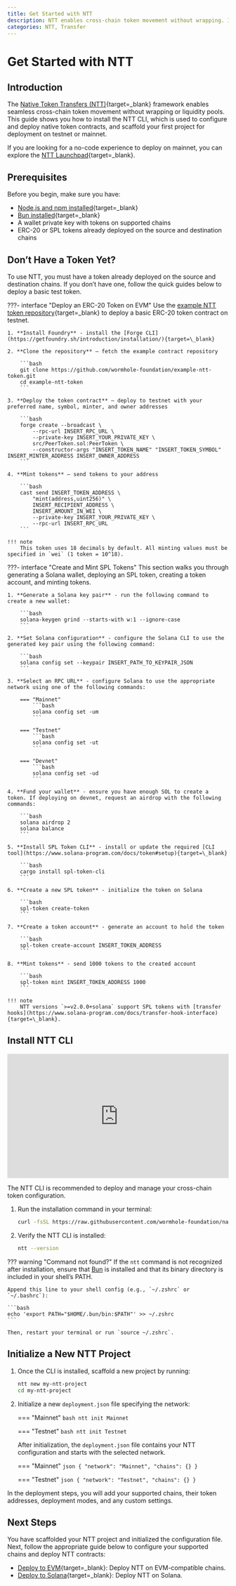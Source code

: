 ```yaml
---
title: Get Started with NTT
description: NTT enables cross-chain token movement without wrapping. Install the CLI, deploy test tokens, and scaffold a project to integrate NTT into your app.
categories: NTT, Transfer
---
```


# Get Started with NTT

## Introduction

The [Native Token Transfers (NTT)](/docs/products/native-token-transfers/overview){target=\_blank} framework enables seamless cross-chain token movement without wrapping or liquidity pools. This guide shows you how to install the NTT CLI, which is used to configure and deploy native token contracts, and scaffold your first project for deployment on testnet or mainnet.

If you are looking for a no-code experience to deploy on mainnet, you can explore the [NTT Launchpad](https://ntt.wormhole.com){target=\_blank}.

## Prerequisites

Before you begin, make sure you have:

- [Node.js and npm installed](https://docs.npmjs.com/downloading-and-installing-node-js-and-npm){target=\_blank}
- [Bun installed](https://bun.sh/){target=\_blank}
- A wallet private key with tokens on supported chains
- ERC-20 or SPL tokens already deployed on the source and destination chains

## Don’t Have a Token Yet?

To use NTT, you must have a token already deployed on the source and destination chains. If you don’t have one, follow the quick guides below to deploy a basic test token.

???- interface "Deploy an ERC-20 Token on EVM"
    Use the [example NTT token repository](https://github.com/wormhole-foundation/example-ntt-token){target=\_blank} to deploy a basic ERC-20 token contract on testnet.

    1. **Install Foundry** - install the [Forge CLI](https://getfoundry.sh/introduction/installation/){target=\_blank}

    2. **Clone the repository** – fetch the example contract repository

        ```bash
        git clone https://github.com/wormhole-foundation/example-ntt-token.git
        cd example-ntt-token
        ```
    
    3. **Deploy the token contract** – deploy to testnet with your preferred name, symbol, minter, and owner addresses

        ```bash
        forge create --broadcast \
            --rpc-url INSERT_RPC_URL \
            --private-key INSERT_YOUR_PRIVATE_KEY \
            src/PeerToken.sol:PeerToken \
            --constructor-args "INSERT_TOKEN_NAME" "INSERT_TOKEN_SYMBOL" INSERT_MINTER_ADDRESS INSERT_OWNER_ADDRESS
        ```

    4. **Mint tokens** – send tokens to your address

        ```bash
        cast send INSERT_TOKEN_ADDRESS \
            "mint(address,uint256)" \
            INSERT_RECIPIENT_ADDRESS \
            INSERT_AMOUNT_IN_WEI \
            --private-key INSERT_YOUR_PRIVATE_KEY \
            --rpc-url INSERT_RPC_URL
        ```

    !!! note
        This token uses 18 decimals by default. All minting values must be specified in `wei` (1 token = 10^18).


???- interface "Create and Mint SPL Tokens"
    This section walks you through generating a Solana wallet, deploying an SPL token, creating a token account, and minting tokens.

    1. **Generate a Solana key pair** - run the following command to create a new wallet:

        ```bash
        solana-keygen grind --starts-with w:1 --ignore-case
        ```

    2. **Set Solana configuration** - configure the Solana CLI to use the generated key pair using the following command:

        ```bash
        solana config set --keypair INSERT_PATH_TO_KEYPAIR_JSON
        ```

    3. **Select an RPC URL** - configure Solana to use the appropriate network using one of the following commands:

        === "Mainnet"
            ```bash
            solana config set -um
            ```

        === "Testnet"
            ```bash
            solana config set -ut
            ```

        === "Devnet"
            ```bash
            solana config set -ud
            ```

    4. **Fund your wallet** - ensure you have enough SOL to create a token. If deploying on devnet, request an airdrop with the following commands:

        ```bash
        solana airdrop 2
        solana balance
        ```

    5. **Install SPL Token CLI** - install or update the required [CLI tool](https://www.solana-program.com/docs/token#setup){target=\_blank}

        ```bash
        cargo install spl-token-cli
        ```

    6. **Create a new SPL token** - initialize the token on Solana

        ```bash
        spl-token create-token
        ```

    7. **Create a token account** - generate an account to hold the token

        ```bash
        spl-token create-account INSERT_TOKEN_ADDRESS
        ```

    8. **Mint tokens** - send 1000 tokens to the created account

        ```bash
        spl-token mint INSERT_TOKEN_ADDRESS 1000
        ```

    !!! note
        NTT versions `>=v2.0.0+solana` support SPL tokens with [transfer hooks](https://www.solana-program.com/docs/transfer-hook-interface){target=\_blank}.

## Install NTT CLI

<style>.embed-container { position: relative; padding-bottom: 56.25%; height: 0; overflow: hidden; max-width: 100%; } .embed-container iframe, .embed-container object, .embed-container embed { position: absolute; top: 0; left: 0; width: 100%; height: 100%; }</style><div class='embed-container'><iframe src='https://www.youtube.com/embed/ltZmeyjUxRk?start=1685' frameborder='0' allowfullscreen></iframe></div>

The NTT CLI is recommended to deploy and manage your cross-chain token configuration.

1. Run the installation command in your terminal:

    ```bash
    curl -fsSL https://raw.githubusercontent.com/wormhole-foundation/native-token-transfers/main/cli/install.sh | bash
    ```

2. Verify the NTT CLI is installed:

    ```bash
    ntt --version
    ```

??? warning "Command not found?"
    If the `ntt` command is not recognized after installation, ensure that [Bun](https://bun.sh/) is installed and that its binary directory is included in your shell’s PATH.
    
    Append this line to your shell config (e.g., `~/.zshrc` or `~/.bashrc`):

    ```bash
    echo 'export PATH="$HOME/.bun/bin:$PATH"' >> ~/.zshrc
    ```

    Then, restart your terminal or run `source ~/.zshrc`.

## Initialize a New NTT Project

1. Once the CLI is installed, scaffold a new project by running:

    ```bash
    ntt new my-ntt-project
    cd my-ntt-project
    ```

2. Initialize a new `deployment.json` file specifying the network:

    === "Mainnet"
        ```bash
        ntt init Mainnet
        ```

    === "Testnet"
        ```bash
        ntt init Testnet
        ```

    After initialization, the `deployment.json` file contains your NTT configuration and starts with the selected network.

    === "Mainnet"
        ```json
        {
            "network": "Mainnet",
            "chains": {}
        }
        ```

    === "Testnet"
        ```json
        {
            "network": "Testnet",
            "chains": {}
        }
        ```

In the deployment steps, you will add your supported chains, their token addresses, deployment modes, and any custom settings.

## Next Steps

You have scaffolded your NTT project and initialized the configuration file. Next, follow the appropriate guide below to configure your supported chains and deploy NTT contracts:

- [Deploy to EVM](/docs/products/native-token-transfers/guides/deploy-to-evm/){target=\_blank}: Deploy NTT on EVM-compatible chains.
- [Deploy to Solana](/docs/products/native-token-transfers/guides/deploy-to-solana/){target=\_blank}: Deploy NTT on Solana.
